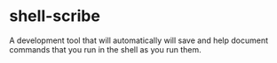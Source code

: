 # shell-scribe
A development tool that will automatically will save and help document commands that you run in the shell as you run them.
